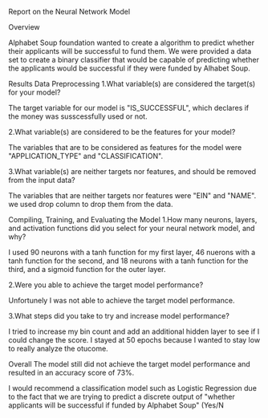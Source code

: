 
Report on the Neural Network Model

Overview

Alphabet Soup foundation wanted to create a algorithm to predict whether their applicants will be successful to fund them. We were provided a data set to create a binary classifier that would be capable of predicting whether the applicants would be successful if they were funded by Alhabet Soup.

Results
Data Preprocessing
1.What variable(s) are considered the target(s) for your model?

The target variable for our model is "IS_SUCCESSFUL", which declares if the money was susscessfully used or not.

2.What variable(s) are considered to be the features for your model?

The variables that are to be considered as features for the model were "APPLICATION_TYPE" and "CLASSIFICATION".

3.What variable(s) are neither targets nor features, and should be removed from the input data?

The variables that are neither targets nor features were "EIN" and "NAME". we used drop column to drop them from the data. 


Compiling, Training, and Evaluating the Model
1.How many neurons, layers, and activation functions did you select for your neural network model, and why?

I used 90 neurons with a tanh function for my first layer, 46 nuerons with a tanh function for the second, and 18 neurons with a tanh function for the third, and a sigmoid function for the outer layer.

2.Were you able to achieve the target model performance?

Unfortunely I was not able to achieve the target model performance.

3.What steps did you take to try and increase model performance?

I tried to increase my bin count and add an additional hidden layer to see if I could change the score. I stayed at 50 epochs because I wanted to stay low to really analyze the otucome.

Overall
The model still did not achieve the target model performance and resulted in an accuracy score of 73%.

I would recommend a classification model such as Logistic Regression due to the fact that we are trying to predict a discrete output of "whether applicants will be successful if funded by Alphabet Soup" (Yes/N
